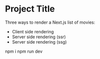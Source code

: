 # Project Title

Three ways to render a Next.js list of movies:

- Client side rendering
- Server side rendering (ssr)
- Server side rendering (ssg)

npm i
npm run dev
